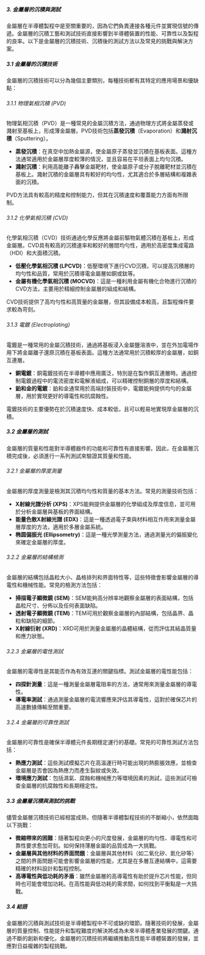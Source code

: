 ##### 3. 金屬層的沉積與測試

金屬層在半導體製程中是至關重要的，因為它們負責連接各種元件並實現信號的傳遞。金屬層的沉積工藝和測試技術直接影響到半導體裝置的性能、可靠性以及製程的良率。以下是金屬層的沉積技術、沉積後的測試方法以及常見的挑戰與解決方案。

##### 3.1 金屬層的沉積技術

金屬層的沉積技術可以分為幾個主要類別，每種技術都有其特定的應用場景和優缺點：

###### 3.1.1 物理氣相沉積 (PVD)
物理氣相沉積（PVD）是一種常見的金屬沉積方法，通過物理方式將金屬蒸發或濺射至基板上，形成薄金屬層。PVD技術包括**蒸發沉積**（Evaporation）和**濺射沉積**（Sputtering）。

- **蒸發沉積**：在真空中加熱金屬源，使金屬原子蒸發並沉積在基板表面。這種方法通常適用於金屬層厚度較薄的情況，並且容易在平坦表面上均勻沉積。
- **濺射沉積**：利用高能離子轟擊金屬靶材，使金屬原子或分子脫離靶材並沉積在基板上。濺射沉積的金屬層具有較好的均勻性，尤其適合於多層結構和複雜表面的沉積。

PVD方法具有較高的精度和控制能力，但其在沉積速度和覆蓋能力方面有所限制。

###### 3.1.2 化學氣相沉積 (CVD)
化學氣相沉積（CVD）技術通過化學反應將金屬前驅物氣體沉積在基板上，形成金屬層。CVD具有較高的沉積速率和較好的層間均勻性，適用於高密度集成電路（HDI）和大面積沉積。

- **低壓化學氣相沉積 (LPCVD)**：低壓環境下進行CVD沉積，可以提高沉積層的均勻性和品質，常用於沉積導電金屬層如銅或鈦等。
- **金屬有機化學氣相沉積 (MOCVD)**：這是一種利用金屬有機化合物進行沉積的CVD方法，主要用於精細控制金屬層的組成和結構。

CVD技術提供了高均勻性和高質量的金屬層，但其設備成本較高，且製程條件要求較為苛刻。

###### 3.1.3 電鍍 (Electroplating)
電鍍是一種常用的金屬沉積技術，通過將基板浸入金屬鹽溶液中，並在外加電場作用下將金屬離子還原沉積在基板表面。這種方法通常用於沉積較厚的金屬層，如銅互連層。

- **銅電鍍**：銅電鍍技術在半導體中應用廣泛，特別是在製作銅互連層時。通過控制電鍍過程中的電流密度和電解液組成，可以精確控制銅層的厚度和結構。
- **鉑和金的電鍍**：鉑和金通常用於高端封裝技術中，電鍍能夠提供均勻的金屬層，用於實現更好的導電性和抗腐蝕性。

電鍍技術的主要優勢在於沉積速度快、成本較低，且可以輕易地實現厚金屬層的沉積。

##### 3.2 金屬層的測試

金屬層的質量和性能對半導體器件的功能和可靠性有直接影響。因此，在金屬層沉積完成後，必須進行一系列測試來驗證其質量和性能。

###### 3.2.1 金屬層的厚度測量
金屬層的厚度測量是檢測其沉積均勻性和質量的基本方法。常見的測量技術包括：

- **X射線光譜分析 (XPS)**：XPS能夠提供金屬層的化學組成及厚度信息，並可用於分析金屬層與基板的界面結構。
- **能量色散X射線光譜 (EDX)**：這是一種透過電子束與材料相互作用來測量金屬層厚度的方法，適用於多層金屬系統。
- **椭圆偏振光 (Ellipsometry)**：這是一種光學測量方法，通過測量光的偏振變化來確定金屬層的厚度。

###### 3.2.2 金屬層的結構檢測
金屬層的結構包括晶粒大小、晶格排列和界面特性等，這些特徵會影響金屬層的導電性和機械性能。常見的檢測方法包括：

- **掃描電子顯微鏡 (SEM)**：SEM能夠高分辨率地觀察金屬層的表面結構，包括晶粒尺寸、分佈以及任何表面缺陷。
- **透射電子顯微鏡 (TEM)**：TEM可用於觀察金屬層的內部結構，包括晶界、晶粒和缺陷的細節。
- **X射線衍射 (XRD)**：XRD可用於測量金屬層的晶體結構，從而評估其結晶質量和應力狀態。

###### 3.2.3 金屬層的電性測試
金屬層的電導性是其能否作為有效互連的關鍵指標。測試金屬層的電性能包括：

- **四探針測量**：這是一種測量金屬層電阻率的方法，通常用來測量金屬層的導電性。
- **導電率測試**：通過測量金屬層的電流響應來評估其導電性，這對於確保芯片的高速數據傳輸至關重要。

###### 3.2.4 金屬層的可靠性測試
金屬層的可靠性是確保半導體元件長期穩定運行的基礎。常見的可靠性測試方法包括：

- **熱應力測試**：這些測試模擬芯片在高溫運行時可能出現的熱膨脹效應，並檢查金屬層是否會因為熱應力而產生裂紋或失效。
- **環境應力測試**：包括濕氣、腐蝕和機械應力等環境因素的測試，這些測試可檢查金屬層的抗腐蝕性和長期穩定性。

##### 3.3 金屬層沉積與測試的挑戰

儘管金屬層沉積技術已經相當成熟，但隨著半導體製程技術的不斷縮小，依然面臨以下挑戰：

- **微縮帶來的困難**：隨著製程向更小的尺度發展，金屬層的均勻性、導電性和可靠性要求愈加苛刻。如何保持薄層金屬的品質成為一大挑戰。
- **金屬層與其他材料的界面問題**：金屬層與其他材料（如二氧化矽、氮化矽等）之間的界面問題可能會影響金屬層的性能，尤其是在多層互連結構中，這需要精確的材料設計和製程控制。
- **高導電性與低功耗的矛盾**：雖然金屬層的高導電性有助於提升芯片性能，但同時也可能會增加功耗。在高性能與低功耗的需求間，如何找到平衡點是一大挑戰。

##### 3.4 結語

金屬層的沉積與測試技術是半導體製程中不可或缺的環節。隨著技術的發展，金屬層的質量控制、性能提升和製程難度的解決將成為未來半導體產業發展的關鍵。通過不斷的創新和優化，金屬層的沉積技術將繼續推動高性能半導體裝置的發展，並應對日益複雜的製程挑戰。